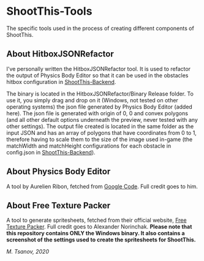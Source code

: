 # ShootThis-Tools
The specific tools used in the process of creating different components of ShootThis.

## About HitboxJSONRefactor

I've personally written the HitboxJSONRefactor tool. It is used to refactor the output of Physics Body Editor so that it can be used in the obstacles hitbox configuration in [ShootThis-Backend](https://github.com/mtsanovv/ShootThis-Backend).

The binary is located in the HitboxJSONRefactor/Binary Release folder. To use it, you simply drag and drop on it (Windows, not tested on other operating systems) the json file generated by Physics Body Editor (added here). The json file is generated with origin of 0, 0 and convex polygons (and all other default options underneath the preview, never tested with any other settings). The output file created is located in the same folder as the input JSON and has an array of polygons that have coordinates from 0 to 1, therefore having to scale them to the size of the image used in-game (the matchWidth and matchHeight configurations for each obstacle in config.json in [ShootThis-Backend](https://github.com/mtsanovv/ShootThis-Backend)). 

## About Physics Body Editor

A tool by Aurelien Ribon, fetched from [Google Code](https://code.google.com/archive/p/box2d-editor/). Full credit goes to him.

## About Free Texture Packer

A tool to generate spritesheets, fetched from their official website, [Free Texture Packer](http://free-tex-packer.com). Full credit goes to Alexander Norinchak.
**Please note that this repository contains ONLY the Windows binary. It also contains a screenshot of the settings used to create the spritesheets for ShootThis.**

*M. Tsanov, 2020*

